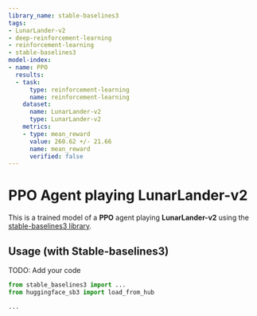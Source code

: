 ```yaml
---
library_name: stable-baselines3
tags:
- LunarLander-v2
- deep-reinforcement-learning
- reinforcement-learning
- stable-baselines3
model-index:
- name: PPO
  results:
  - task:
      type: reinforcement-learning
      name: reinforcement-learning
    dataset:
      name: LunarLander-v2
      type: LunarLander-v2
    metrics:
    - type: mean_reward
      value: 260.62 +/- 21.66
      name: mean_reward
      verified: false
---
```


# **PPO** Agent playing **LunarLander-v2**
This is a trained model of a **PPO** agent playing **LunarLander-v2**
using the [stable-baselines3 library](https://github.com/DLR-RM/stable-baselines3).

## Usage (with Stable-baselines3)
TODO: Add your code


```python
from stable_baselines3 import ...
from huggingface_sb3 import load_from_hub

...
```
